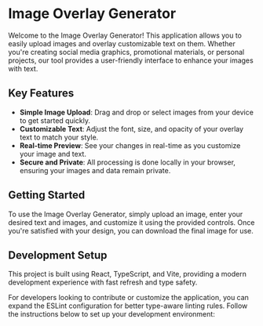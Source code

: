 # Image Overlay Generator

Welcome to the Image Overlay Generator! This application allows you to easily upload images and overlay customizable text on them. Whether you're creating social media graphics, promotional materials, or personal projects, our tool provides a user-friendly interface to enhance your images with text.

## Key Features

- **Simple Image Upload**: Drag and drop or select images from your device to get started quickly.
- **Customizable Text**: Adjust the font, size, and opacity of your overlay text to match your style.
- **Real-time Preview**: See your changes in real-time as you customize your image and text.
- **Secure and Private**: All processing is done locally in your browser, ensuring your images and data remain private.

## Getting Started

To use the Image Overlay Generator, simply upload an image, enter your desired text and images, and customize it using the provided controls. Once you're satisfied with your design, you can download the final image for use.

## Development Setup

This project is built using React, TypeScript, and Vite, providing a modern development experience with fast refresh and type safety.

For developers looking to contribute or customize the application, you can expand the ESLint configuration for better type-aware linting rules. Follow the instructions below to set up your development environment:
